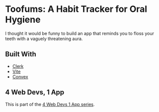 # Toofums: A Habit Tracker for Oral Hygiene

I thought it would be funny to build an app that reminds you to floss your teeth with a vaguely threatening aura.

## Built With

- [Clerk](https://clerk.com)
- [Vite](https://vitejs.dev/)
- [Convex](https://www.convex.dev/)

## 4 Web Devs, 1 App

This is part of the [4 Web Devs 1 App series](https://lwj.dev/4d1a). 
